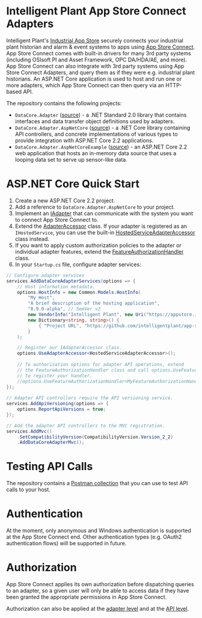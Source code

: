 # Intelligent Plant App Store Connect Adapters

Intelligent Plant's [Industrial App Store](https://appstore.intelligentplant.com) securely connects your industrial plant historian and alarm & event systems to apps using [App Store Connect](https://appstore.intelligentplant.com/Welcome/AppProfile?appId=a73c453df5f447a6aa8a08d2019037a5). App Store Connect comes with built-in drivers for many 3rd party systems (including OSIsoft PI and Asset Framework, OPC DA/HDA/AE, and more). App Store Connect can also integrate with 3rd party systems using App Store Connect Adapters, and query them as if they were e.g. industrial plant historians. An ASP.NET Core application is used to host and run one or more adapters, which App Store Connect can then query via an HTTP-based API.

The repository contains the following projects:

* `DataCore.Adapter` ([source](/src/DataCore.Adapter)) - a .NET Standard 2.0 library that contains interfaces and data transfer object definitions used by adapters.
* `DataCore.Adapter.AspNetCore` ([source](/src/DataCore.Adapter.AspNetCore)) - a .NET Core library containing API controllers, and concrete implementations of various types to provide integration with ASP.NET Core 2.2 applications.
* `DataCore.Adapter.AspNetCoreExample` ([source](/src/DataCore.AspNetCoreExample)) - an ASP.NET Core 2.2 web application that hosts an in-memory data source that uses a looping data set to serve up sensor-like data.


# ASP.NET Core Quick Start

1. Create a new ASP.NET Core 2.2 project.
2. Add a reference to `DataCore.Adapter.AspNetCore` to your project.
3. Implement an [IAdapter](/src/DataCore.Adapter/IAdapter.cs) that can communicate with the system you want to connect App Store Connect to.
4. Extend the [AdapterAccessor](/src/DataCore.Adapter.AspNetCore/AdapterAccessor.cs) class. If your adapter is registered as an `IHostedService`, you can use the built-in [HostedServiceAdapterAccessor](/src/DataCore.Adapter.AspNetCore/HostedServiceAdapterAccessor.cs) class instead.
5. If you want to apply custom authorization policies to the adapter or individual adapter features, extend the [FeatureAuthorizationHandler](/src/DataCore.Adapter.AspNetCore/Authorization/FeatureAuthorizationHandler.cs) class.
6. In your `Startup.cs` file, configure adapter services:

```csharp
// Configure adapter services
services.AddDataCoreAdapterServices(options => {
    // Host information metadata.
    options.HostInfo = new Common.Models.HostInfo(
        "My Host",
        "A brief description of the hosting application",
        "0.9.0-alpha", // SemVer v2
        new VendorInfo("Intelligent Plant", new Uri("https://appstore.intelligentplant.com")),
        new Dictionary<string, string>() {
            { "Project URL", "https://github.com/intelligentplant/app-store-connect-adapters" }
        }
    );

    // Register our IAdapterAccessor class.
    options.UseAdapterAccessor<HostedServiceAdapterAccessor>();
            
    // To authorization options for adapter API operations, extend 
    // the FeatureAuthorizationHandler class and call options.UseFeatureAuthorizationHandler
    // to register your handler.
    //options.UseFeatureAuthorizationHandler<MyFeatureAuthorizationHandler>();
});
	
// Adapter API controllers require the API versioning service.
services.AddApiVersioning(options => {
    options.ReportApiVersions = true;
});

// Add the adapter API controllers to the MVC registration.
services.AddMvc()
    .SetCompatibilityVersion(CompatibilityVersion.Version_2_2)
    .AddDataCoreAdapterMvc();
```


# Testing API Calls

The repository contains a [Postman collection](/postman_collection.json) that you can use to test API calls to your host.


# Authentication

At the moment, only anonymous and Windows authentication is supported at the App Store Connect end. Other authentication types (e.g. OAuth2 authentication flows) will be supported in future.


# Authorization

App Store Connect applies its own authorization before dispatching queries to an adapter, so a given user will only be able to access data if they have been granted the appropriate permissions in App Store Connect.

Authorization can also be applied at the [adapter level](./src/DataCore.Adapter) and at the [API level](./src/DataCore.Adapter.AspNetCore).
